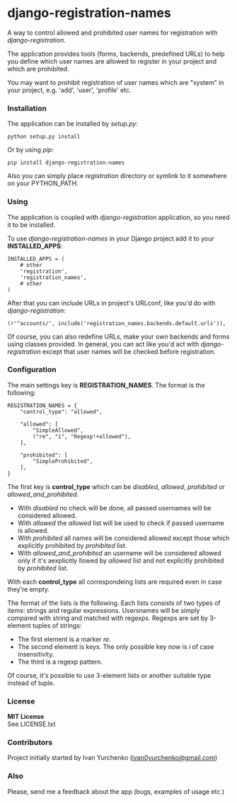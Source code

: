 django-registration-names
=========================

A way to control allowed and prohibited user names for registration with
*django-registration*.

The application provides tools (forms, backends, predefined URLs)
to help you define which user names are allowed to register in your project
and which are prohibited.

You may want to prohibit registration of user names which are "system" in
your project, e.g. 'add', 'user', 'profile' etc.

### Installation
The application can be installed by *setup.py*:

    python setup.py install

Or by using *pip*:

    pip install django-registration-names

Also you can simply place *registration* directory or symlink to it somewhere
on your PYTHON_PATH.

### Using

The application is coupled with *django-registration* application, so you need
it to be installed.

To use *django-registration-names* in your Django project add it to your
**INSTALLED\_APPS**:

    INSTALLED_APPS = (
        # other 
        'registration',
        'registration_names',
        # other 
    )

After that you can include URLs in project's URLconf, like you'd do with
*django-registration*:

    (r'^accounts/', include('registration_names.backends.default.urls')),

Of course, you can also redefine URLs, make your own backends and forms using
classes provided. In general, you can act like you'd act with
*django-registration* except that user names will be checked before
registration.

### Configuration

The main settings key is **REGISTRATION\_NAMES**. The format is the following:

    REGISTRATION_NAMES = {
        "control_type": "allowed",

        "allowed": [
            "SimpleAllowed",
            ("re", "i", "Regexp!+allowed"),
        ],

        "prohibited": [
            "SimpleProhibited",
        ],
    }

The first key is **control\_type** which can be *disabled*, *allowed*,
*prohibited* or *allowed_and_prohibited*.
* With *disabled* no check will be done, all passed usernames will be
considered allowed.
* With *allowed* the *allowed* list will be used to check if passed
username is allowed.
* With *prohibited* all names will be considered allowed except those which
explicitly prohibited by *prohibited* list.
* With *allowed_and_prohibited* an username will be considered allowed only
if it's aexplicitly llowed by *allowed* list and not explicitly prohibited
by *prohibited* list.

With each **control\_type** all correspondeing lists are required even in case
they're empty.

The format of the lists is the following. Each lists consists of two types
of items: strings and regular expressions. Usersnames will be simply
compared with string and matched with regexps. Regexps are set by 3-element
tuples of strings:
* The first element is a marker *re*.
* The second element is keys. The only possible key now is *i* of case
insensitivity.
* The third is a regexp pattern.

Of course, it's possible to use 3-element lists or another suitable type
instead of tuple.

### License
**MIT License**  
See LICENSE.txt

### Contributors
Project initially started by Ivan Yurchenko (ivan0yurchenko@gmail.com)

### Also
Please, send me a feedback about the app (bugs, examples of usage etc.)
